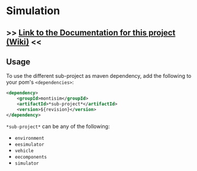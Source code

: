 # Simulation

## >> [Link to the Documentation for this project (Wiki)](https://git.rwth-aachen.de/monticore/EmbeddedMontiArc/simulators/simulation/-/wikis/home)  <<

## Usage

To use the different sub-project as maven dependency, add the following to your pom's `<dependencies>`:

```xml
<dependency>
    <groupId>montisim</groupId>
    <artifactId>*sub-project*</artifactId>
    <version>${revision}</version>
</dependency>
```

`*sub-project*` can be any of the following:

- `environment`
- `eesimulator`
- `vehicle`
- `eecomponents`
- `simulator`
